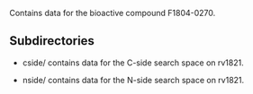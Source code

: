 Contains data for the bioactive compound F1804-0270.

## Subdirectories

- cside/ contains data for the C-side search space on rv1821.

- nside/ contains data for the N-side search space on rv1821.

